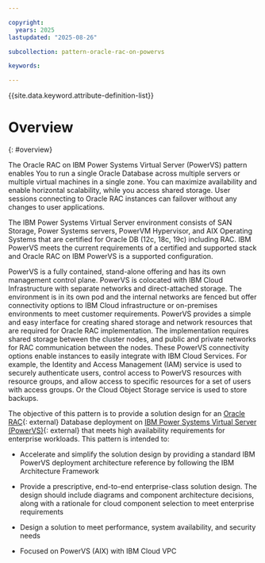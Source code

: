 ```yaml
---

copyright:
  years: 2025
lastupdated: "2025-08-26"

subcollection: pattern-oracle-rac-on-powervs

keywords:

---
```


{{site.data.keyword.attribute-definition-list}}

# Overview
{: #overview}

The Oracle RAC on IBM Power Systems Virtual Server (PowerVS) pattern enables You to run a single Oracle Database across multiple servers or multiple virtual machines in a single zone. You can maximize availability and enable horizontal scalability, while you access shared storage. User sessions connecting to Oracle RAC instances can failover without any changes to user applications.

The IBM Power Systems Virtual Server environment consists of SAN Storage, Power Systems servers, PowerVM Hypervisor, and AIX Operating Systems that are certified for Oracle DB (12c, 18c, 19c) including RAC. IBM PowerVS meets the current requirements of a certified and supported stack and Oracle RAC on IBM PowerVS is a supported configuration.

PowerVS is a fully contained, stand-alone offering and has its own management control plane. PowerVS is colocated with IBM Cloud Infrastructure with separate networks and direct-attached storage. The environment is in its own pod and the internal networks are fenced but offer connectivity options to IBM Cloud infrastructure or on-premises environments to meet customer requirements. PowerVS provides a simple and easy interface for creating shared storage and network resources that are required for Oracle RAC implementation. The implementation requires shared storage between the cluster nodes, and public and private networks for RAC communication between the nodes. These PowerVS connectivity options enable instances to easily integrate with IBM Cloud Services. For example, the Identity and Access Management (IAM) service is used to securely authenticate users, control access to PowerVS resources with resource groups, and allow access to specific resources for a set of users with access groups. Or the Cloud Object Storage service is used to store backups.

The objective of this pattern is to provide a solution design for an [Oracle RAC](https://www.oracle.com/database/real-application-clusters/){: external} Database deployment on [IBM Power Systems Virtual Server (PowerVS)](https://www.ibm.com/products/power-virtual-server){: external} that meets high availability requirements for enterprise workloads. This pattern is intended to:

- Accelerate and simplify the solution design by providing a standard IBM PowerVS deployment architecture reference by following the IBM Architecture Framework

- Provide a prescriptive, end-to-end enterprise-class solution design. The design should include diagrams and component architecture decisions, along with a rationale for cloud component selection to meet enterprise requirements

- Design a solution to meet performance, system availability, and security needs

- Focused on PowerVS (AIX) with IBM Cloud VPC
